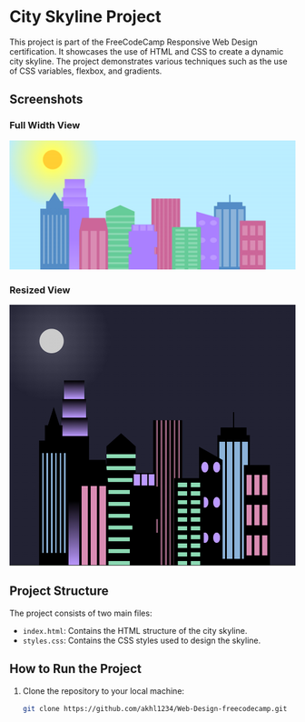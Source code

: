 # City Skyline Project

This project is part of the FreeCodeCamp Responsive Web Design certification. It showcases the use of HTML and CSS to create a dynamic city skyline. The project demonstrates various techniques such as the use of CSS variables, flexbox, and gradients.

## Screenshots

### Full Width View

![Full Width](screenshot/Full-width.png)

### Resized View

![Resized](screenshot/Resize.png)

## Project Structure

The project consists of two main files:

- `index.html`: Contains the HTML structure of the city skyline.
- `styles.css`: Contains the CSS styles used to design the skyline.

## How to Run the Project

1. Clone the repository to your local machine:
   ```bash
   git clone https://github.com/akhl1234/Web-Design-freecodecamp.git
   ```
